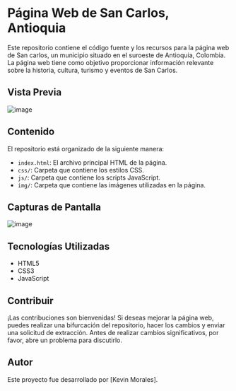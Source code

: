 # Página Web de San Carlos, Antioquia

Este repositorio contiene el código fuente y los recursos para la página web de San carlos, un municipio situado en el suroeste de Antioquia, Colombia. La página web tiene como objetivo proporcionar información relevante sobre la historia, cultura, turismo y eventos de San Carlos.

## Vista Previa

![image](https://github.com/kxevxnmxrxles/urrao_antioquia/assets/136372271/494926d1-970c-4ca1-8a9f-11cbc064c916)



## Contenido

El repositorio está organizado de la siguiente manera:

- `index.html`: El archivo principal HTML de la página.
- `css/`: Carpeta que contiene los estilos CSS.
- `js/`: Carpeta que contiene los scripts JavaScript.
- `img/`: Carpeta que contiene las imágenes utilizadas en la página.

## Capturas de Pantalla

![image](https://github.com/kxevxnmxrxles/urrao_antioquia/assets/136372271/4bbf5400-b015-4abe-a3cf-2d8e6c9942f0)



## Tecnologías Utilizadas

- HTML5
- CSS3
- JavaScript

## Contribuir

¡Las contribuciones son bienvenidas! Si deseas mejorar la página web, puedes realizar una bifurcación del repositorio, hacer los cambios y enviar una solicitud de extracción. Antes de realizar cambios significativos, por favor, abre un problema para discutirlo.

## Autor

Este proyecto fue desarrollado por [Kevin Morales].
